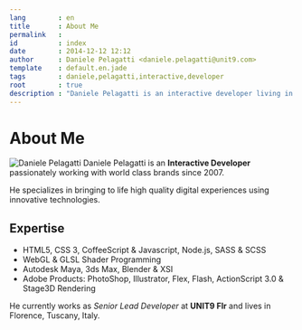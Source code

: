 ```yaml
---
lang        : en
title       : About Me
permalink   :  
id          : index
date        : 2014-12-12 12:12
author      : Daniele Pelagatti <daniele.pelagatti@unit9.com>
template    : default.en.jade
tags        : daniele,pelagatti,interactive,developer
root        : true
description : "Daniele Pelagatti is an interactive developer living in Florence, Tuscany, Italy. He works with world class brands since 2007."
---
```


# About Me #

![Daniele Pelagatti](#{base}img/daniele-pelagatti-big.jpg "Daniele Pelagatti")
Daniele Pelagatti is an **Interactive Developer** passionately working with world class brands since 2007. 

He specializes in bringing to life high quality digital experiences using innovative technologies. 

## Expertise ##

  * HTML5, CSS 3, CoffeeScript & Javascript, Node.js, SASS & SCSS
  * WebGL & GLSL Shader Programming
  * Autodesk Maya, 3ds Max, Blender & XSI
  * Adobe Products: PhotoShop, Illustrator, Flex, Flash, ActionScript 3.0 & Stage3D Rendering

He currently works as _Senior Lead Developer_ at **UNIT9 Flr** and lives in Florence, Tuscany, Italy. 
